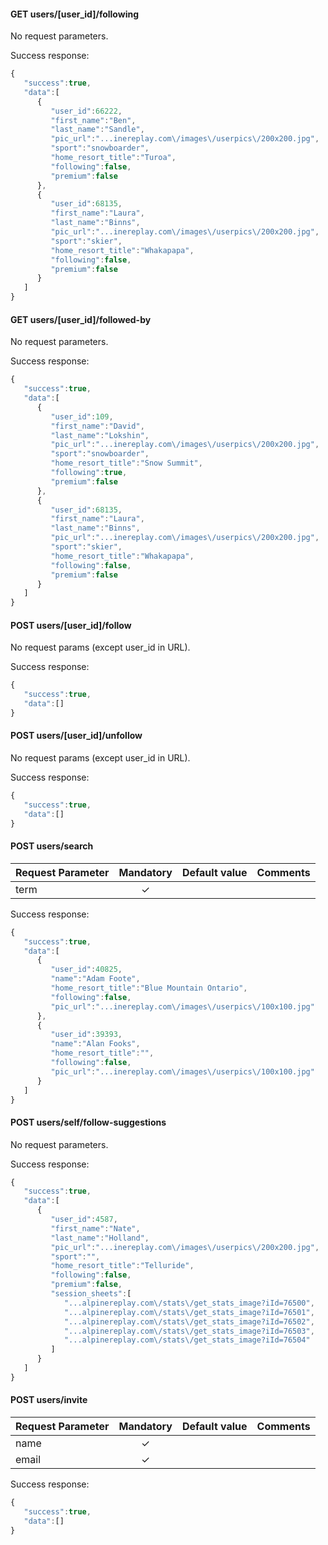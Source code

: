 
#### **GET users/[user_id]/following**

No request parameters.

Success response:
```javascript
{
   "success":true,
   "data":[
      {
         "user_id":66222,
         "first_name":"Ben",
         "last_name":"Sandle",
         "pic_url":"...inereplay.com\/images\/userpics\/200x200.jpg",
         "sport":"snowboarder",
         "home_resort_title":"Turoa",
         "following":false,
         "premium":false
      },
      {
         "user_id":68135,
         "first_name":"Laura",
         "last_name":"Binns",
         "pic_url":"...inereplay.com\/images\/userpics\/200x200.jpg",
         "sport":"skier",
         "home_resort_title":"Whakapapa",
         "following":false,
         "premium":false
      }
   ]
}
```


#### GET **users/[user_id]/followed-by**

No request parameters.

Success response:
```javascript
{
   "success":true,
   "data":[
      {
         "user_id":109,
         "first_name":"David",
         "last_name":"Lokshin",
         "pic_url":"...inereplay.com\/images\/userpics\/200x200.jpg",
         "sport":"snowboarder",
         "home_resort_title":"Snow Summit",
         "following":true,
         "premium":false
      },
      {
         "user_id":68135,
         "first_name":"Laura",
         "last_name":"Binns",
         "pic_url":"...inereplay.com\/images\/userpics\/200x200.jpg",
         "sport":"skier",
         "home_resort_title":"Whakapapa",
         "following":false,
         "premium":false
      }
   ]
}
```


#### **POST users/[user_id]/follow**

No request params (except user_id in URL).

Success response:
```javascript
{
   "success":true,
   "data":[]
}
```


#### **POST users/[user_id]/unfollow**

No request params (except user_id in URL).

Success response:
```javascript
{
   "success":true,
   "data":[]
}
```


#### **POST users/search**

Request Parameter | Mandatory | Default value | Comments
--- |:---:| --- | ---
term | ✓ | |

Success response:
```javascript
{
   "success":true,
   "data":[
      {
         "user_id":40825,
         "name":"Adam Foote",
         "home_resort_title":"Blue Mountain Ontario",
         "following":false,
         "pic_url":"...inereplay.com\/images\/userpics\/100x100.jpg"
      },
      {
         "user_id":39393,
         "name":"Alan Fooks",
         "home_resort_title":"",
         "following":false,
         "pic_url":"...inereplay.com\/images\/userpics\/100x100.jpg"
      }
   ]
}
```


#### **POST users/self/follow-suggestions**

No request parameters.

Success response:
```javascript
{
   "success":true,
   "data":[
      {
         "user_id":4587,
         "first_name":"Nate",
         "last_name":"Holland",
         "pic_url":"...inereplay.com\/images\/userpics\/200x200.jpg",
         "sport":"",
         "home_resort_title":"Telluride",
         "following":false,
         "premium":false,
         "session_sheets":[
            "...alpinereplay.com\/stats\/get_stats_image?iId=76500",
            "...alpinereplay.com\/stats\/get_stats_image?iId=76501",
            "...alpinereplay.com\/stats\/get_stats_image?iId=76502",
            "...alpinereplay.com\/stats\/get_stats_image?iId=76503",
            "...alpinereplay.com\/stats\/get_stats_image?iId=76504"
         ]
      }
   ]
}
```



#### **POST users/invite**

Request Parameter | Mandatory | Default value | Comments
--- |:---:| --- | ---
name | ✓ | |
email | ✓ | |

Success response:
```javascript
{
   "success":true,
   "data":[]
}
```
